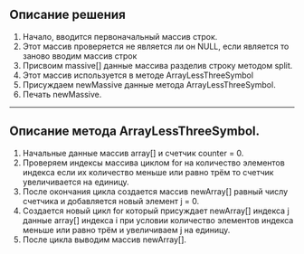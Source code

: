 ## Описание решения
1. Начало, вводится первоначальный массив строк.
2. Этот массив проверяется не является ли он NULL, если является то заново вводим массив строк
3. Присвоим massive[] данные массива разделив строку методом split.
4. Этот массив используется в методе ArrayLessThreeSymbol
5. Присуждаем newMassive данные метода ArrayLessThreeSymbol.
6. Печать newMassive.
---
## Описание метода ArrayLessThreeSymbol.
1. Начальные данные  массив array[] и счетчик counter = 0. 
2. Проверяем индексы массива циклом for на количество элементов индекса если их количество меньше или равно трём то счетчик увеличивается на единицу.
3. После окончания цикла создается массив newArray[] равный числу счетчика и добавляется новый элемент j = 0.
4. Создается новый цикл for который присуждает newArray[] индекса j данные array[] индекса i при условии количество элементов индекса меньше или равно трём и увеличиваем j на единицу.
5. После цикла выводим массив newArray[].